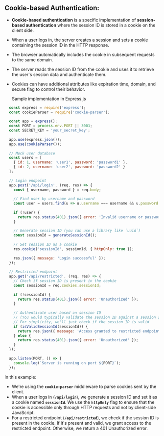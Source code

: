 ## Cookie-based Authentication:

 - __Cookie-based authentication__ is a specific implementation of __session-based authentication__ where the session ID is stored in a cookie on the client side.
 - When a user logs in, the server creates a session and sets a cookie containing the session ID in the HTTP response.
 - The browser automatically includes the cookie in subsequent requests to the same domain.
 - The server reads the session ID from the cookie and uses it to retrieve the user's session data and authenticate them.
 - Cookies can have additional attributes like expiration time, domain, and secure flag to control their behavior.
   
   Sample implementation in Express.js
  ```javascript
    const express = require('express');
    const cookieParser = require('cookie-parser');
    
    const app = express();
    const PORT = process.env.PORT || 3001;
    const SECRET_KEY = 'your_secret_key';
    
    app.use(express.json());
    app.use(cookieParser());
    
    // Mock user database
    const users = [
      { id: 1, username: 'user1', password: 'password1' },
      { id: 2, username: 'user2', password: 'password2' }
    ];
    
    // Login endpoint
    app.post('/api/login', (req, res) => {
      const { username, password } = req.body;
    
      // Find user by username and password
      const user = users.find(u => u.username === username && u.password === password);
    
      if (!user) {
        return res.status(401).json({ error: 'Invalid username or password' });
      }
    
      // Generate session ID (you can use a library like `uuid`)
      const sessionId = generateSessionId();
    
      // Set session ID as a cookie
      res.cookie('sessionId', sessionId, { httpOnly: true });
    
      res.json({ message: 'Login successful' });
    });
    
    // Restricted endpoint
    app.get('/api/restricted', (req, res) => {
      // Check if session ID is present in the cookie
      const sessionId = req.cookies.sessionId;
    
      if (!sessionId) {
        return res.status(401).json({ error: 'Unauthorized' });
      }
    
      // Authenticate user based on session ID
      // (You would typically validate the session ID against a session store)
      // For simplicity, we'll just check if the session ID is valid
      if (isValidSessionId(sessionId)) {
        return res.json({ message: 'Access granted to restricted endpoint' });
      } else {
        return res.status(401).json({ error: 'Unauthorized' });
      }
    });
    
    app.listen(PORT, () => {
      console.log(`Server is running on port ${PORT}`);
    });


   ```

  In this example:

 - We're using the __`cookie-parser`__ middleware to parse cookies sent by the client.
 - When a user logs in (__`/api/login`__), we generate a session ID and set it as a cookie named __`sessionId`__. We use the __`httpOnly`__ flag to ensure that the cookie is accessible only through HTTP requests and not by client-side JavaScript.
 - For a restricted endpoint (__`/api/restricted`__), we check if the session ID is present in the cookie. If it's present and valid, we grant access to the restricted endpoint. 
   Otherwise, we return a 401 Unauthorized error.
